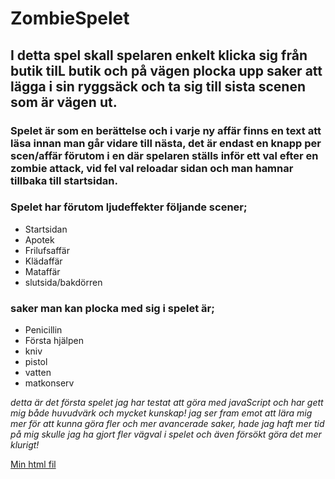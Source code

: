 # **ZombieSpelet**

## I detta spel skall spelaren enkelt klicka sig från butik tilL butik och på vägen plocka upp saker att lägga i sin ryggsäck och ta sig till sista scenen som är vägen ut.

### Spelet är som en berättelse och i varje ny affär finns en text att läsa innan man går vidare till nästa, det är endast en knapp per scen/affär förutom i en där spelaren ställs inför ett val efter en zombie attack, vid fel val reloadar sidan och man hamnar tillbaka till startsidan.
### Spelet har förutom ljudeffekter följande scener;

- Startsidan
- Apotek
- Frilufsaffär
- Klädaffär
- Mataffär
- slutsida/bakdörren

### saker man kan plocka med sig i spelet är;
- Penicillin
- Första hjälpen
- kniv
- pistol
- vatten
- matkonserv

_detta är det första spelet jag har testat att göra med javaScript och har gett mig både huvudvärk och mycket kunskap! jag ser fram emot att lära mig mer för att kunna göra fler och mer avancerade saker, hade jag haft mer tid på mig skulle jag ha gjort fler vägval i spelet och även försökt göra det mer klurigt!_

[Min html fil](./index.html)